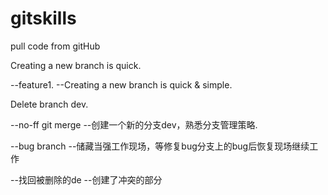 # gitskills
pull code from gitHub 

Creating a new branch is quick.

--feature1.
    --Creating a new branch is quick & simple.

Delete branch dev.

--no-ff git merge
    --创建一个新的分支dev，熟悉分支管理策略.

--bug branch
    --储藏当强工作现场，等修复bug分支上的bug后恢复现场继续工作

--找回被删除的de
--创建了冲突的部分
